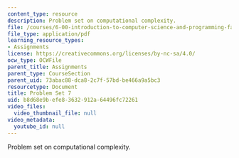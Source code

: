```yaml
---
content_type: resource
description: Problem set on computational complexity.
file: /courses/6-00-introduction-to-computer-science-and-programming-fall-2008/b8d68e9befe83632912a64496fc72261_pset7.pdf
file_type: application/pdf
learning_resource_types:
- Assignments
license: https://creativecommons.org/licenses/by-nc-sa/4.0/
ocw_type: OCWFile
parent_title: Assignments
parent_type: CourseSection
parent_uid: 73abac88-dca8-2c7f-57bd-be466a9a5bc3
resourcetype: Document
title: Problem Set 7
uid: b8d68e9b-efe8-3632-912a-64496fc72261
video_files:
  video_thumbnail_file: null
video_metadata:
  youtube_id: null
---
```

Problem set on computational complexity.